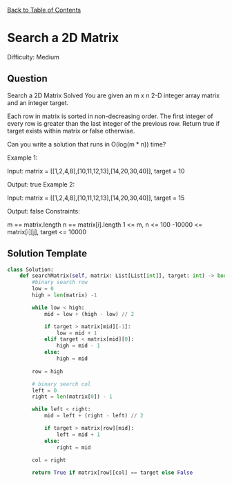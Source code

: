 [Back to Table of Contents](../../README.md)

# Search a 2D Matrix
Difficulty: Medium

## Question
Search a 2D Matrix
Solved 
You are given an m x n 2-D integer array matrix and an integer target.

Each row in matrix is sorted in non-decreasing order.
The first integer of every row is greater than the last integer of the previous row.
Return true if target exists within matrix or false otherwise.

Can you write a solution that runs in O(log(m * n)) time?

Example 1:



Input: matrix = [[1,2,4,8],[10,11,12,13],[14,20,30,40]], target = 10

Output: true
Example 2:



Input: matrix = [[1,2,4,8],[10,11,12,13],[14,20,30,40]], target = 15

Output: false
Constraints:

m == matrix.length
n == matrix[i].length
1 <= m, n <= 100
-10000 <= matrix[i][j], target <= 10000

## Solution Template
```python
class Solution:
    def searchMatrix(self, matrix: List[List[int]], target: int) -> bool:
        #binary search row
        low = 0
        high = len(matrix) -1

        while low < high:
            mid = low + (high - low) // 2

            if target > matrix[mid][-1]:
                low = mid + 1
            elif target < matrix[mid][0]:
                high = mid - 1
            else:
                high = mid
        
        row = high

        # binary search col
        left = 0
        right = len(matrix[0]) - 1

        while left < right:
            mid = left + (right - left) // 2

            if target > matrix[row][mid]:
                left = mid + 1
            else:
                right = mid
        
        col = right

        return True if matrix[row][col] == target else False
```
